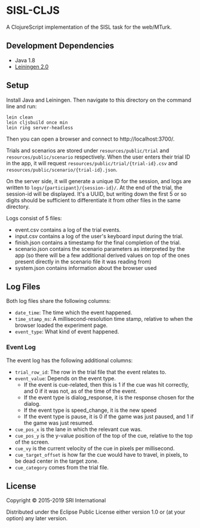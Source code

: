 # SISL-CLJS

A ClojureScript implementation of the SISL task for the web/MTurk.

## Development Dependencies

- Java 1.8
- [Leiningen 2.0](https://github.com/technomancy/leiningen)

## Setup

Install Java and Leiningen. Then navigate to this directory on the command line and run:

    lein clean
    lein cljsbuild once min
    lein ring server-headless

Then you can open a browser and connect to http://localhost:3700/.

Trials and scenarios are stored under `resources/public/trial` and `resources/public/scenario` respectively. When the user enters their trial ID in the app, it will request `resources/public/trial/{trial-id}.csv` and `resources/public/scenario/{trial-id}.json`.

On the server side, it will generate a unique ID for the session, and logs are written to `logs/{participant}/{session-id}/`. At the end of the trial, the session-id will be displayed. It's a UUID, but writing down the first 5 or so digits should be sufficient to differentiate it from other files in the same directory.

Logs consist of 5 files:

- event.csv contains a log of the trial events.
- input.csv contains a log of the user's keyboard input during the trial.
- finish.json contains a timestamp for the final completion of the trial.
- scenario.json contains the scenario parameters as interpreted by the app
  (so there will be a few additional derived values on top of the ones present
  directly in the scenario file it was reading from)
- system.json contains information about the browser used

## Log Files

Both log files share the following columns:

- `date_time`: The time which the event happened.
- `time_stamp_ms`: A millisecond-resolution time stamp, relative to when the browser loaded the experiment page.
- `event_type`: What kind of event happened.

### Event Log

The event log has the following additional columns:

- `trial_row_id`: The row in the trial file that the event relates to.
- `event_value`: Depends on the event type.
  - If the event is cue-related, then this is 1 if the cue was hit correctly, and 0 if it was not, as of the time of the event.
  - If the event type is dialog_response, it is the response chosen for the dialog.
  - If the event type is speed_change, it is the new speed
  - If the event type is pause, it is 0 if the game was just paused, and 1 if the game was just resumed.
- `cue_pos_x` is the lane in which the relevant cue was.
- `cue_pos_y` is the y-value position of the top of the cue, relative to the top of the screen.
- `cue_vy` is the current velocity of the cue in pixels per millisecond.
- `cue_target_offset` is how far the cue would have to travel, in pixels, to be dead center in the target zone.
- `cue_category` comes from the trial file.

## License

Copyright © 2015-2019 SRI International

Distributed under the Eclipse Public License either version 1.0 or (at your option) any later version.
